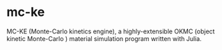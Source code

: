 # mc-ke
MC-KE (Monte-Carlo kinetics engine), a highly-extensible OKMC (object kinetic Monte-Carlo ) material simulation program written with Julia. 
